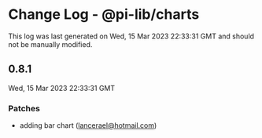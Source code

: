 # Change Log - @pi-lib/charts

This log was last generated on Wed, 15 Mar 2023 22:33:31 GMT and should not be manually modified.

<!-- Start content -->

## 0.8.1

Wed, 15 Mar 2023 22:33:31 GMT

### Patches

- adding bar chart (lancerael@hotmail.com)
